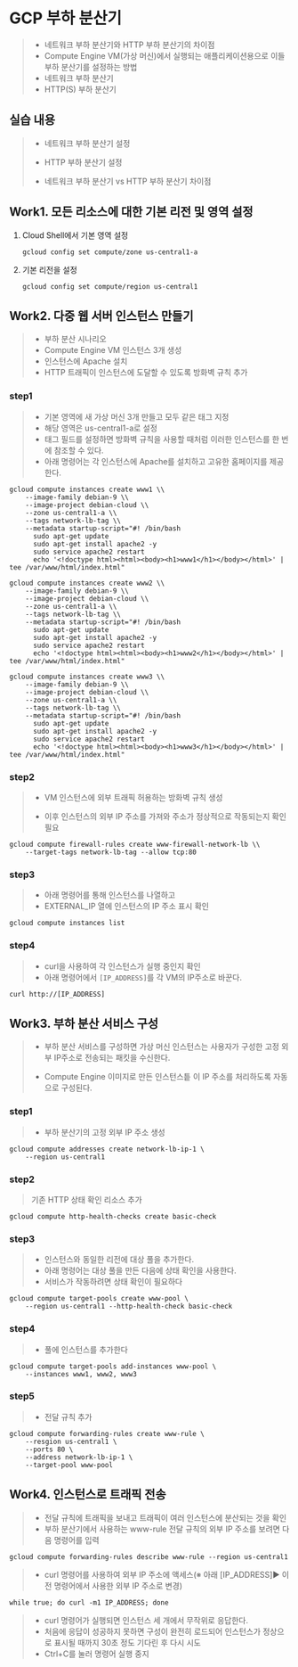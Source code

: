 # GCP 부하 분산기

> - 네트워크 부하 분산기와 HTTP 부하 분산기의 차이점
> - Compute Engine VM(가상 머신)에서 실행되는 애플리케이션용으로 이들 부하 분산기를 설정하는 방법
> - 네트워크 부하 분산기
> - HTTP(S) 부하 분산기



## 실습 내용

> - 네트워크 부하 분산기 설정
>
> - HTTP 부하 분산기 설정
>
> - 네트워크 부하 분산기 vs HTTP 부하 분산기 차이점





## Work1. 모든 리소스에 대한 기본 리전 및 영역 설정

1. Cloud Shell에서 기본 영역 설정
   
    ```shell
    gcloud config set compute/zone us-central1-a
    
    ```
    
2. 기본 리전을 설정
   
    ```shell
    gcloud config set compute/region us-central1
    
    ```
    





## Work2. 다중 웹 서버 인스턴스 만들기

> - 부하 분산 시나리오
> - Compute Engine VM 인스턴스 3개 생성
> - 인스턴스에 Apache 설치
> - HTTP 트래픽이 인스턴스에 도달할 수 있도록 방화벽 규칙 추가



### step1

> - 기본 영역에 새 가상 머신 3개 만들고 모두 같은 태그 지정
> - 해당 영역은 us-central1-a로 설정
> - 태그 필드를 설정하면 방화벽 규칙을 사용할 때처럼 이러한 인스턴스를 한 번에 참조할 수 있다.
> - 아래 명령어는 각 인스턴스에 Apache를 설치하고 고유한 홈페이지를 제공한다.

```shell
gcloud compute instances create www1 \\
	--image-family debian-9 \\
	--image-project debian-cloud \\
	--zone us-central1-a \\
	--tags network-lb-tag \\
	--metadata startup-script="#! /bin/bash
	  sudo apt-get update
	  sudo apt-get install apache2 -y
	  sudo service apache2 restart
	  echo '<!doctype html><html><body><h1>www1</h1></body></html>' | tee /var/www/html/index.html"

```

```shell
gcloud compute instances create www2 \\
	--image-family debian-9 \\
	--image-project debian-cloud \\
	--zone us-central1-a \\
	--tags network-lb-tag \\
	--metadata startup-script="#! /bin/bash
	  sudo apt-get update
	  sudo apt-get install apache2 -y
	  sudo service apache2 restart
	  echo '<!doctype html><html><body><h1>www2</h1></body></html>' | tee /var/www/html/index.html"

```

```shell
gcloud compute instances create www3 \\
	--image-family debian-9 \\
	--image-project debian-cloud \\
	--zone us-central1-a \\
	--tags network-lb-tag \\
	--metadata startup-script="#! /bin/bash
	  sudo apt-get update
	  sudo apt-get install apache2 -y
	  sudo service apache2 restart
	  echo '<!doctype html><html><body><h1>www3</h1></body></html>' | tee /var/www/html/index.html"

```



### step2

> - VM 인스턴스에 외부 트래픽 허용하는 방화벽 규칙 생성
>
> - 이후 인스턴스의 외부 IP 주소를 가져와 주소가 정상적으로 작동되는지 확인 필요

```shell
gcloud compute firewall-rules create www-firewall-network-lb \\
	--target-tags network-lb-tag --allow tcp:80
```



### step3

> - 아래 명령어를 통해 인스턴스를 나열하고
> - EXTERNAL_IP 열에 인스턴스의 IP 주소 표시 확인

```shell
gcloud compute instances list
```



### step4

> - curl을 사용하여 각 인스턴스가 실행 중인지 확인
> - 아래 명령어에서 `[IP_ADDRESS]`를 각 VM의 IP주소로 바꾼다.

```shell
curl http://[IP_ADDRESS]
```





## Work3. 부하 분산 서비스 구성

> - 부하 분산 서비스를 구성하면 가상 머신 인스턴스는 사용자가 구성한 고정 외부 IP주소로 전송되는 패킷을 수신한다.
>
> - Compute Engine 이미지로 만든 인스턴스틑 이 IP 주소를 처리하도록 자동으로 구성된다.



### step1

> - 부하 분산기의 고정 외부 IP 주소 생성

```shell
gcloud compute addresses create network-lb-ip-1 \
	--region us-central1
```



### step2

> 기존 HTTP 상태 확인 리소스 추가
> 

```shell
gcloud compute http-health-checks create basic-check
```



### step3

> - 인스턴스와 동일한 리전에 대상 풀을 추가한다.
> - 아래 명령어는 대상 풀을 만든 다음에 상태 확인을 사용한다.
> - 서비스가 작동하려면 상태 확인이 필요하다

```
gcloud compute target-pools create www-pool \
	--region us-central1 --http-health-check basic-check
```



### step4

> - 풀에 인스턴스를 추가한다

```shell
gcloud compute target-pools add-instances www-pool \
	--instances www1, www2, www3

```



### step5

> - 전달 규칙 추가

```shell
gcloud compute forwarding-rules create www-rule \
	--resgion us-central1 \
	--ports 80 \
	--address network-lb-ip-1 \
	--target-pool www-pool
```





## Work4. 인스턴스로 트래픽 전송

> - 전달 규칙에 트래픽을 보내고 트래픽이 여러 인스턴스에 분산되는 것을 확인
> - 부하 분산기에서 사용하는 www-rule 전달 규칙의 외부 IP 주소를 보려면 다음 명령어를 입력

```shell
gcloud compute forwarding-rules describe www-rule --region us-central1
```

> - curl 명령어를 사용하여 외부 IP 주소에 액세스(※ 아래 [IP_ADDRESS]▶ 이전 명령어에서 사용한 외부 IP 주소로 변경)

```shell
while true; do curl -m1 IP_ADDRESS; done
```

> - curl 명령어가 실행되면 인스턴스 세 개에서 무작위로 응답한다.
> - 처음에 응답이 성공하지 못하면 구성이 완전히 로드되어 인스턴스가 정상으로 표시될 때까지 30초 정도 기다린 후 다시 시도
> - Ctrl+C를 눌러 명령어 실행 중지